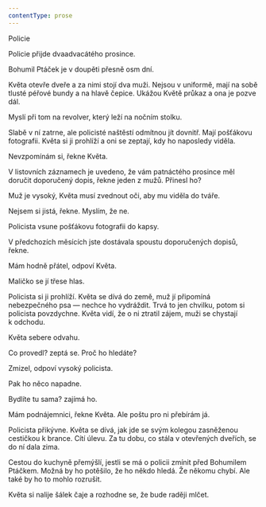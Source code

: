```yaml
---
contentType: prose
---
```


<section>

Policie

Policie přijde dvaadvacátého prosince.

Bohumil Ptáček je v doupěti přesně osm dní.

Květa otevře dveře a za nimi stojí dva muži. Nejsou v uniformě, mají na sobě tlusté péřové bundy a na hlavě čepice. Ukážou Květě průkaz a ona je pozve dál.

Myslí při tom na revolver, který leží na nočním stolku.

Slabě v ní zatrne, ale policisté naštěstí odmítnou jít dovnitř. Mají pošťákovu fotografii. Květa si ji prohlíží a oni se zeptají, kdy ho naposledy viděla.

Nevzpomínám si, řekne Květa.

V listovních záznamech je uvedeno, že vám patnáctého prosince měl doručit doporučený dopis, řekne jeden z mužů. Přinesl ho?

Muž je vysoký, Květa musí zvednout oči, aby mu viděla do tváře.

Nejsem si jistá, řekne. Myslím, že ne.

Policista vsune pošťákovu fotografii do kapsy.

V předchozích měsících jste dostávala spoustu doporučených dopisů, řekne.

Mám hodně přátel, odpoví Květa.

Maličko se jí třese hlas.

Policista si ji prohlíží. Květa se dívá do země, muž jí připomíná nebezpečného psa — nechce ho vydráždit. Trvá to jen chvilku, potom si policista povzdychne. Květa vidí, že o ni ztratil zájem, muži se chystají k odchodu.

Květa sebere odvahu.

Co provedl? zeptá se. Proč ho hledáte?

Zmizel, odpoví vysoký policista.

Pak ho něco napadne.

Bydlíte tu sama? zajímá ho.

Mám podnájemnici, řekne Květa. Ale poštu pro ni přebírám já.

Policista přikývne. Květa se dívá, jak jde se svým kolegou zasněženou cestičkou k brance. Cítí úlevu. Za tu dobu, co stála v otevřených dveřích, se do ní dala zima.

Cestou do kuchyně přemýšlí, jestli se má o policii zmínit před Bohumilem Ptáčkem. Možná by ho potěšilo, že ho někdo hledá. Že někomu chybí. Ale také by ho to mohlo rozrušit.

Květa si nalije šálek čaje a rozhodne se, že bude raději mlčet.

</section>
